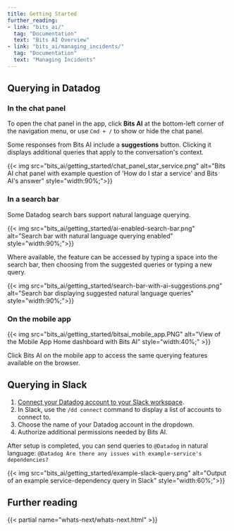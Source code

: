 ```yaml
---
title: Getting Started
further_reading:
- link: "bits_ai/"
  tag: "Documentation"
  text: "Bits AI Overview"
- link: "bits_ai/managing_incidents/"
  tag: "Documentation"
  text: "Managing Incidents"
---
```


## Querying in Datadog

### In the chat panel

To open the chat panel in the app, click **Bits AI** at the bottom-left corner of the navigation menu, or use `Cmd + /` to show or hide the chat panel.

Some responses from Bits AI include a **suggestions** button. Clicking it displays additional queries that apply to the conversation's context.

{{< img src="bits_ai/getting_started/chat_panel_star_service.png" alt="Bits AI chat panel with example question of 'How do I star a service' and Bits AI's answer" style="width:90%;">}}

### In a search bar

Some Datadog search bars support natural language querying. 

{{< img src="bits_ai/getting_started/ai-enabled-search-bar.png" alt="Search bar with natural language querying enabled" style="width:90%;">}}

Where available, the feature can be accessed by typing a space into the search bar, then choosing from the suggested queries or typing a new query.

{{< img src="bits_ai/getting_started/search-bar-with-ai-suggestions.png" alt="Search bar displaying suggested natural language queries" style="width:90%;">}}

### On the mobile app

{{< img src="bits_ai/getting_started/bitsai_mobile_app.PNG" alt="View of the Mobile App Home dashboard with Bits AI" style="width:40%;" >}}

Click Bits AI on the mobile app to access the same querying features available on the browser.

## Querying in Slack

1. [Connect your Datadog account to your Slack workspace][1].
1. In Slack, use the `/dd connect` command to display a list of accounts to connect to.
1. Choose the name of your Datadog account in the dropdown.
1. Authorize additional permissions needed by Bits AI.

After setup is completed, you can send queries to `@Datadog` in natural language: `@Datadog Are there any issues with example-service's dependencies?`

{{< img src="bits_ai/getting_started/example-slack-query.png" alt="Output of an example service-dependency query in Slack" style="width:60%;">}}

## Further reading

{{< partial name="whats-next/whats-next.html" >}}

[1]: /integrations/slack/?tab=applicationforslack
